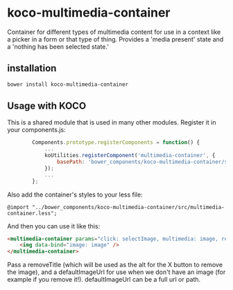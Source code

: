 # koco-multimedia-container
Container for different types of multimedia content for use in a context like a picker in a form or that type of thing. Provides a 'media present' state and a 'nothing has been selected state.'

## installation
```bash
bower install koco-multimedia-container
```

## Usage with KOCO

This is a shared module that is used in many other modules. Register it in your components.js:

```javascript
        Components.prototype.registerComponents = function() {
            ...
            koUtilities.registerComponent('multimedia-container', {
                basePath: 'bower_components/koco-multimedia-container/src/multimedia-container'
            });
            ...
        };
```

Also add the container's styles to your less file:

`@import "../bower_components/koco-multimedia-container/src/multimedia-container.less";`

And then you can use it like this:

```html
<multimedia-container params="click: selectImage, multimedia: image, remove: unselectImage, removeTitle: 'remove this image', defaultImageUrl: settings.defaultImageUrl">
    <img data-bind="image: image" />
</multimedia-container>
```

Pass a removeTitle (which will be used as the alt for the X button to remove the image), and a defaultImageUrl for use when we don't have an image (for example if you remove it!). defaultImageUrl can be a full url or path.